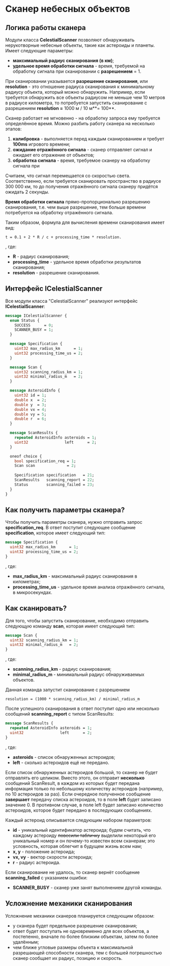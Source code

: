 # Сканер небесных объектов
## Логика работы сканера
Модули класса **CelestialScanner** позволяют обнаруживать нерукотворные небесные объекты, такие как астероиды и планеты. Имеет следующие параметры:
  - **максимальный радиус сканирования (в км)**;
  - **удельное время обработки сигнала** - время, требуемой на обработку сигнала при сканировании с **разрешением** = 1.

При сканировании указывается **разрешение сканирования**, или **resolution** - это отношение радиуса сканирования к минимальному радиусу объекта, который можно обнаружить. Например, если требуется обнаружить все объекты радиусом не меньше чем 10 метров в радиусе километра, то потребуется запустить сканирование с разрешением **resolution =** 1000 м / 10 м**= 100**. 

Сканер работает не мгновенно - на обработку запроса ему требуется определённое время. Можно разбить работу сканера на несколько этапов:
1. **калибровка** - выполняется перед каждым сканированием и требует **100ms** игрового времени;
2. **ожидание отражённого сигнала** - сканер отправляет сигнал и ожидает его отражение от объектов;
3. **обработка сигнала** - время, требуемое сканеру на обработку сигнала при 

Считаем, что сигнал перемещается со скоростью света. Соответственно, если требуется сканировать пространство в радиусе 300 000 км, то до получения отражённого сигнала сканеру придётся ожидать 2 секунды.

**Время обработки сигнала** прямо-пропорционально разрешению сканирования, т.е. чем выше разрешение, тем больше времени потребуется на обработку отражённого сигнала.

Таким образом, формула для вычисления времени сканирования имеет вид:
```
t = 0.1 + 2 * R / c + processing_time * resolution.
```
, где:
  - **R** - радиус сканирования;
  - **processing_time** - удельное время обработки результатов сканирования;
  - **resolution** - разрешение сканирования.

## Интерфейс ICelestialScanner
Все модули класса "CelestialScanner" реализуют интерфейс **ICelestialScanner**:
```protobuf
message ICelestialScanner {
  enum Status {
    SUCCESS      = 0;
    SCANNER_BUSY = 1;
  }

  message Specification {
    uint32 max_radius_km      = 1;
    uint32 processing_time_us = 2;
  }

  message Scan {
    uint32 scanning_radius_km = 1;
    uint32 minimal_radius_m   = 2;
  }

  message AsteroidInfo {
    uint32 id = 1;
    double x  = 2;
    double y  = 3;
    double vx = 4;
    double vy = 5;
    double r  = 6;
  }

  message ScanResults {
    repeated AsteroidInfo asteroids = 1;
    uint32                left      = 2;
  }

  oneof choice {
    bool specification_req = 1;
    Scan scan              = 2;
    
    Specification specification   = 21;
    ScanResults   scanning_report = 22;
    Status        scanning_failed = 23;
  }
}
```
## Как получить параметры сканера?
Чтобы получить параметры сканера, нужно отправить запрос **specification_req**. В ответ поступит следующее сообщение **specification**, которое имеет следующий тип:
```protobuf
message Specification {
  uint32 max_radius_km      = 1;
  uint32 processing_time_us = 2;
}
```
, где:
  * **max_radius_km** - максимальный радиус сканирования в километрах;
  * **processing_time_us** - удельное время анализа отражённого сигнала, в микросекундах.

## Как сканировать?
Для того, чтобы запустить сканирование, необходимо отправить следующую команду **scan**, которая имеет следующий тип:
```protobuf
message Scan {
  uint32 scanning_radius_km = 1;
  uint32 minimal_radius_m   = 2;
}
```
, где:
  * **scanning_radius_km** - радиус сканирования;
  * **minimal_radius_m** - минимальный радиус обнаруживаемых объектов.

Данная команда запустит сканирование с разрешением
```
resolution = (1000 * scanning_radius_km) / minimal_radius_m
```

После успешного сканирования в ответ поступит одно или несколько сообщений **scanning_report** с типом ScanResults:
```protobuf
message ScanResults {
  repeated AsteroidInfo asteroids = 1;
  uint32                left      = 2;
}
```
, где:
  * **asteroids** - список обнаруженных астероидов;
  * **left** - сколько астероидов ещё не передано.

Если список обнаруженных астероидов большой, то сканер не будет отправлять его целиком. Вместо этого, он отправит **несколько** сообщений ScanResult, в каждом из которых будет передана информация только по небольшому количеству астероидов (например, по 10 астероидов за раз). Если очередное полученное сообщение **завершает** передачу списка астероидов, то в поле **left** будет записано значение 0. В противном случае, в поле left будет записано количество астероидов, которое будет передано в последующих сообщениях.

Каждый астероид описывается следующим набором параметров:
  * **id** - уникальный идентификатор астероида; будем считать, что каждому астероиду ~~повесили табличку~~ выделили некоторый его уникальный номер и он почему-то известен всем сканерам; это условность, которая облегчит в будущем жизнь всем нам;
  * **x, y** - положение астероида;
  * **vx, vy** - вектор скорости астероида;
  * **r** - радиус астероида.

Если сканирование не удалось, то сканер вернёт сообщение **scanning_failed** с указанием ошибки:
  - **SCANNER_BUSY** - сканер уже занят выполнением другой команды.

## Усложнение механики сканирования
Усложнение механики сканеров планируется следующим образом:
  * у сканера будет предельное разрешение сканирования;
  * ответ будет поступать не одновременно для всех объектов, а постепенно, вначале по более близким объектам, затем по более удалённым;
  * чем ближе угловые размеры объекта к максимальной разрешающей способности сканера, тем с большей погрешностью сканер сообщает их радиус, позицию и скорость.
